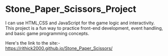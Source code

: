 # Stone_Paper_Scissors_Project

I can use HTML,CSS and JavaScript for the game logic and interactivity. This project is a fun way to practice front-end development, event handling, and basic game programming concepts.

Here's the link to the site:- https://rithick2000.github.io/Stone_Paper_Scissors/
